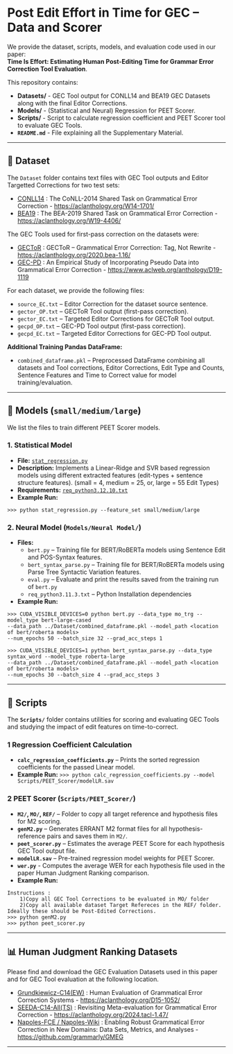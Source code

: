 
# Post Edit Effort in Time for GEC – Data and Scorer

We provide the dataset, scripts, models, and evaluation code used in our paper:  
**Time Is Effort: Estimating Human Post-Editing Time for Grammar Error Correction Tool Evaluation**.

This repository contains:
- **Datasets/** - GEC Tool output for CONLL14 and BEA19 GEC Datasets along with the final Editor Corrections.
- **Models/** - (Statistical and Neural)  Regression for PEET Scorer.
- **Scripts/**  - Script to calculate regression coefficient and PEET Scorer tool to evaluate GEC Tools.
- **``README.md``** - File explaining all the Supplementary Material.

---

## 📂 Dataset

The `Dataset` folder contains text files with GEC Tool outputs and Editor Targetted Corrections for two test sets: 
- [CONLL14](https://www.comp.nus.edu.sg/~nlp/conll14st.html) : The CoNLL-2014 Shared Task on Grammatical Error Correction -  https://aclanthology.org/W14-1701/
- [BEA19](https://www.cl.cam.ac.uk/research/nl/bea2019st/) : The BEA-2019 Shared Task on Grammatical Error Correction - https://aclanthology.org/W19-4406/

The GEC Tools used for first-pass correction on the datasets were:
 - [GECToR](https://github.com/grammarly/gector) : GECToR – Grammatical Error Correction: Tag, Not Rewrite - https://aclanthology.org/2020.bea-1.16/
 - [GEC-PD](https://github.com/butsugiri/gec-pseudodata) : An Empirical Study of Incorporating Pseudo Data into Grammatical Error Correction - https://www.aclweb.org/anthology/D19-1119

For each dataset, we provide the following files:

- `source_EC.txt` – Editor Correction for the dataset source sentence.
- `gector_OP.txt` – GECToR Tool output (first-pass correction).
- `gector_EC.txt` – Targeted Editor Corrections for GECToR Tool output.
- `gecpd_OP.txt` – GEC-PD Tool output (first-pass correction).
- `gecpd_EC.txt` – Targeted Editor Corrections for GEC-PD Tool output.

**Additional Training Pandas DataFrame:**
- `combined_dataframe.pkl` – Preprocessed DataFrame combining all datasets and Tool corrections, Editor Corrections, Edit Type and Counts, Sentence Features and Time to Correct value for model training/evaluation.
---
## 📂 Models (`small/medium/large`)
We list the files to train different PEET Scorer models.

### **1. Statistical Model**
- **File:** [`stat_regression.py`](./Models/stat_regression.py)  
- **Description:** Implements a Linear-Ridge and SVR based regression models using different extracted features (edit-types + sentence structure features). (small = 4, medium = 25, or, large = 55 Edit Types)
- **Requirements:** [`req_python3.12.10.txt`](./Models/req_python3.12.10.txt)
- **Example Run:**
```
>>> python stat_regression.py --feature_set small/medium/large
```

### **2. Neural Model** (`Models/Neural Model/`)
-   **Files:**
    -   `bert.py` – Training file for BERT/RoBERTa models using Sentence Edit and POS-Syntax features.
    -   `bert_syntax_parse.py` – Training file for BERT/RoBERTa models using Parse Tree Syntactic Variation features.
    -   `eval.py` – Evaluate and print the results saved from the training run of `bert.py`
    -   `req_python3.11.3.txt` – Python Installation dependencies
 - **Example Run:**
 ```
>>> CUDA_VISIBLE_DEVICES=0 python bert.py --data_type mo_trg --model_type bert-large-cased
--data_path ../Dataset/combined_dataframe.pkl --model_path <location of bert/roberta models>
--num_epochs 50 --batch_size 32 --grad_acc_steps 1

>>> CUDA_VISIBLE_DEVICES=1 python bert_syntax_parse.py --data_type syntax_word --model_type roberta-large
--data_path ../Dataset/combined_dataframe.pkl --model_path <location of bert/roberta models>
--num_epochs 30 --batch_size 4 --grad_acc_steps 3
 ```

---

## 📂 Scripts

The **`Scripts/`** folder contains utilities for scoring and evaluating GEC Tools and studying the impact of edit features on time-to-correct.
### **1 Regression Coefficient Calculation**
- **`calc_regression_coefficients.py`** – Prints the sorted regression coefficients for the passed Linear model.
- **Example Run:**
```>>> python calc_regression_coefficients.py --model Scripts/PEET_Scorer/modelLR.sav```

### **2 PEET Scorer** (`Scripts/PEET_Scorer/`)
- **`M2/`, `MO/`, `REF/`** – Folder to copy all target reference and hypothesis files for M2 scoring.
- **`genM2.py`** – Generates ERRANT M2 format files for all hypothesis-reference pairs and saves them in `M2/`.
- **`peet_scorer.py`** – Estimates the average PEET Score for each hypothesis GEC Tool output file.
- **`modelLR.sav`** – Pre-trained regression model weights for PEET Scorer.
- **`wer.py`** - Computes the average WER for each hypothesis file used in the paper Human Judgment Ranking comparison.
- **Example Run:**
```
Instructions : 
	1)Copy all GEC Tool Corrections to be evaluated in MO/ folder
	2)Copy all available dataset Target Refereces in the REF/ folder. Ideally these should be Post-Edited Corrections.
>>> python genM2.py
>>> python peet_scorer.py
```
---
## 📊 Human Judgment Ranking Datasets

Please find and download the GEC Evaluation Datasets used in this paper and for GEC Tool evaluation at the following location.

- [Grundkiewicz-C14(EW)](https://github.com/grammatical/evaluation) : Human Evaluation of Grammatical Error Correction Systems - https://aclanthology.org/D15-1052/
- [SEEDA-C14-All(TS)](https://github.com/tmu-nlp/SEEDA) : Revisiting Meta-evaluation for Grammatical Error Correction - https://aclanthology.org/2024.tacl-1.47/
- [Napoles-FCE / Napoles-Wiki](https://github.com/grammarly/GMEG) : Enabling Robust Grammatical Error Correction in New Domains: Data Sets, Metrics, and Analyses - https://github.com/grammarly/GMEG

---


        
